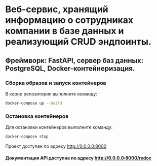 # Веб-сервис, хранящий информацию о сотрудниках компании в базе данных и реализующий CRUD эндпоинты.

## Фреймворк: FastAPI, сервер баз данных: PostgreSQL, Docker-контейнеризация.

### Сборка образов и запуск контейнеров

В корне репозитория выполните команду:

```bash
docker-compose up --build
```

### Остановка контейнеров

Для остановки контейнеров выполните команду:

```bash
docker-compose stop
```

Проект доступен по адресу http://0.0.0.0:8000

#### Документация API доступна по адресу http://0.0.0.0:8000/redoc